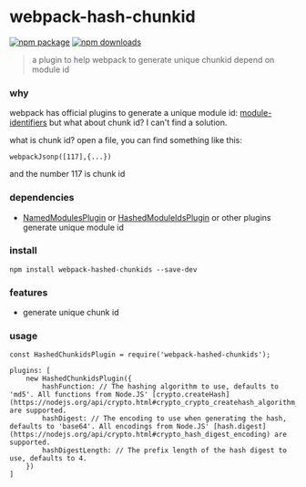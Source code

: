 # webpack-hash-chunkid
[![npm package](https://img.shields.io/npm/v/webpack-hashed-chunkids.svg)](https://www.npmjs.org/package/webpack-hashed-chunkids)
[![npm downloads](http://img.shields.io/npm/dm/webpack-hashed-chunkids.svg)](https://www.npmjs.org/package/webpack-hashed-chunkids)
> a plugin to help webpack to generate unique chunkid depend on module id
### why
webpack has official plugins to generate a unique module id: [module-identifiers](https://webpack.js.org/guides/caching/#module-identifiers)
but what about chunk id? I can't find a solution.

what is chunk id? open a file, you can find something like this:

```
webpackJsonp([117],{...})
```

and the number 117 is chunk id

### dependencies

* [NamedModulesPlugin](https://webpack.js.org/plugins/named-modules-plugin/) or [HashedModuleIdsPlugin](https://webpack.js.org/plugins/hashed-module-ids-plugin/) or other plugins generate unique module id

### install
```
npm install webpack-hashed-chunkids --save-dev
```

### features
* generate unique chunk id

### usage
```
const HashedChunkidsPlugin = require('webpack-hashed-chunkids');

plugins: [
    new HashedChunkidsPlugin({
        hashFunction: // The hashing algorithm to use, defaults to 'md5'. All functions from Node.JS' [crypto.createHash](https://nodejs.org/api/crypto.html#crypto_crypto_createhash_algorithm_options) are supported.
        hashDigest: // The encoding to use when generating the hash, defaults to 'base64'. All encodings from Node.JS' [hash.digest](https://nodejs.org/api/crypto.html#crypto_hash_digest_encoding) are supported.
        hashDigestLength: // The prefix length of the hash digest to use, defaults to 4.
    })
]
```
